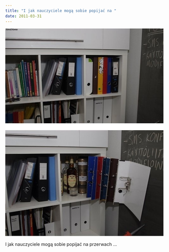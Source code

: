 ```yaml
---
title: "I jak nauczyciele mogą sobie popijać na "
date: 2011-03-31
---
```


![2011-03-31-1qawrad1.jpeg](/images/2011-03-31-1qawrad1.jpeg)

I jak nauczyciele mogą sobie popijać na przerwach ... 